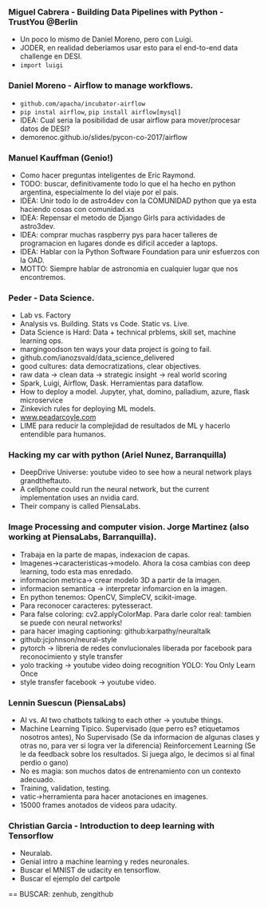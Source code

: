 ### Miguel Cabrera - Building Data Pipelines with Python - TrustYou @Berlin

* Un poco lo mismo de Daniel Moreno, pero con Luigi.
* JODER, en realidad deberiamos usar esto para el end-to-end data challenge en DESI.
* `import luigi` 

### Daniel Moreno - Airflow to manage workflows.

* `github.com/apacha/incubator-airflow`
* `pip instal airflow`, `pip install airflow[mysql]`
* IDEA: Cual seria la posibilidad de usar airflow para mover/procesar datos de DESI?
* demorenoc.github.io/slides/pycon-co-2017/airflow

### Manuel Kauffman (Genio!)

* Como hacer preguntas inteligentes de Eric Raymond.
* TODO: buscar, definitivamente todo lo que el ha hecho en python argentina,
  especialmente lo del viaje por el pais.
* IDEA: Unir todo lo de astro4dev con la COMUNIDAD python que ya esta haciendo
  cosas con comunidad.xs
* IDEA: Repensar el metodo de Django Girls para actividades de astro3dev.
* IDEA: comprar muchas raspberry pys para hacer talleres de programacion en lugares
  donde es dificil acceder a laptops.
* IDEA: Hablar con la Python Software Foundation para unir esfuerzos con la OAD.
* MOTTO: Siempre hablar de astronomia en cualquier lugar que nos encontremos.

### Peder - Data Science.

* Lab vs. Factory  
* Analysis vs. Building. Stats vs Code. Static vs. Live.  
* Data Science is Hard: Data + technical prblems, skill set, machine learning ops.  
* margingoodson ten ways your data project is going to fail.  
* github.com/ianozsvald/data_science_delivered  
* good cultures: data democratizations, clear objectives.
* raw data -> clean data -> strategic insight -> real world scoring
* Spark, Luigi, Airflow, Dask. Herramientas para dataflow.
* How to deploy a model. Jupyter, yhat, domino, palladium, azure, flask microservice
* Zinkevich rules for deploying ML models.
* www.peadarcoyle.com
* LIME para reducir la complejidad de resultados de ML y hacerlo entendible para humanos.


### Hacking my car with python (Ariel Nunez, Barranquilla)

* DeepDrive Universe: youtube video to see how a neural network plays
  grandtheftauto.  
* A cellphone could run the neural network, but the current implementation
  uses an nvidia card.  
* Their company is called PiensaLabs.  

### Image Processing and computer vision. Jorge Martinez (also working at PiensaLabs, Barranquilla).

* Trabaja en la parte de mapas, indexacion de capas.
* Imagenes->caracteristicas->modelo. Ahora la cosa cambias con deep learning,
  todo esta mas enredado.
* informacion metrica-> crear modelo 3D a partir de la imagen.
* informacion semantica -> interpretar infomarcion en la imagen.
* En python tenemos: OpenCV, SimpleCV, scikit-image.
* Para reconocer caracteres: pytesseract.
* Para false coloring: cv2.applyColorMap. Para darle color real: tambien se puede con neural networks!
* para hacer imaging captioning: github:karpathy/neuraltalk
* github:jcjohnson/neural-style 
* pytorch -> libreria de redes convlucionales liberada por facebook para reconocimiento y style transfer
* yolo tracking -> youtube video doing recognition YOLO: You Only Learn Once
* style transfer facebook -> youtube video.

### Lennin Suescun (PiensaLabs)

* AI vs. AI two chatbots talking to each other -> youtube things.
* Machine Learning Tipico.
  Supervisado (que perro es? etiquetamos nosotros antes),
  No Supervisado (Se da informacion de algunas clases y otras no, para ver si logra ver la diferencia)
  Reinforcement Learning (Se le da feedback sobre los resultados. Si juega algo, le decimos si al final perdio o gano)
* No es magia: son muchos datos de entrenamiento con un contexto adecuado.
* Training, validation, testing.
* vatic->herramienta para hacer anotaciones en imagenes.
* 15000 frames anotados de videos para udacity.  


### Christian Garcia - Introduction to deep learning with Tensorflow 

* Neuralab.  
* Genial intro a machine learning y redes neuronales.  
* Buscar el MNIST de udacity en tensorflow.
* Buscar el ejemplo del cartpole



==
BUSCAR: zenhub, zengithub
